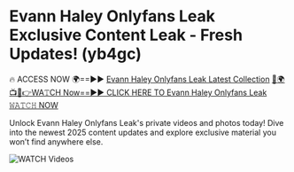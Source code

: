 # Evann Haley Onlyfans Leak Exclusive Content Leak - Fresh Updates! (yb4gc)

🔥 ACCESS NOW 🌍==►► <a href="https://tinyurl.com/3fjeunct" rel="nofollow">Evann Haley Onlyfans Leak Latest Collection</a></h3>
[🔴🌍📺📱👉WA𝚃CH Now==►► CLICK HERE TO Evann Haley Onlyfans Leak 𝚆𝙰𝚃𝙲𝙷 NOW](https://tinyurl.com/3fjeunct)

Unlock Evann Haley Onlyfans Leak's private videos and photos today! Dive into the newest 2025 content updates and explore exclusive material you won’t find anywhere else.


<a href="https://tinyurl.com/3fjeunct" rel="nofollow" data-target="animated-image.originalLink"><img src="https://camo.githubusercontent.com/8a4f000d20f83aca3bf7ec5f350d767afa0574a8a352519fd8cfa583a6f93a33/68747470733a2f2f692e696d6775722e636f6d2f644a486b345a712e676966" alt="WATCH Videos" data-canonical-src="https://i.imgur.com/dJHk4Zq.gif" style="max-width: 100%; display: inline-block;" data-target="animated-image.originalImage"></a>
